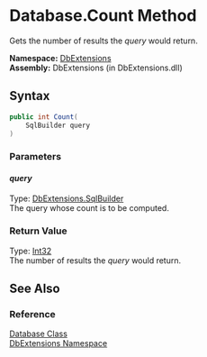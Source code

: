 Database.Count Method
=====================
Gets the number of results the *query* would return.

**Namespace:** [DbExtensions][1]  
**Assembly:** DbExtensions (in DbExtensions.dll)

Syntax
------

```csharp
public int Count(
	SqlBuilder query
)
```

### Parameters

#### *query*
Type: [DbExtensions.SqlBuilder][2]  
The query whose count is to be computed.

### Return Value
Type: [Int32][3]  
The number of results the *query* would return.

See Also
--------

### Reference
[Database Class][4]  
[DbExtensions Namespace][1]  

[1]: ../README.md
[2]: ../SqlBuilder/README.md
[3]: http://msdn.microsoft.com/en-us/library/td2s409d
[4]: README.md